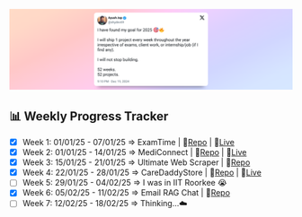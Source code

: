 ![Header Tweet](./header_tweet.png)

## 📊 Weekly Progress Tracker

- [x] Week 1: 01/01/25 - 07/01/25 => ExamTime | 📄[Repo](https://github.com/ayush-that/Exam-Time) | 📄[Live](https://examtime.vercel.app/)
- [x] Week 2: 01/01/25 - 14/01/25 => MediConnect | 📄[Repo](https://github.com/ayush-that/Nosu-AI-Hackathon) | 📄[Live](https://mediconnect-rho.vercel.app/)
- [x] Week 3: 15/01/25 - 21/01/25 => Ultimate Web Scraper | 📄[Repo](https://github.com/ayush-that/scraper-collection)
- [x] Week 4: 22/01/25 - 28/01/25 => CareDaddyStore | 📄[Repo](https://github.com/ayush-that/CareDaddyStore) | 📄[Live](https://shopwe.xyz/)
- [ ] Week 5: 29/01/25 - 04/02/25 => I was in IIT Roorkee 😭
- [x] Week 6: 05/02/25 - 11/02/25 => Email RAG Chat | 📄[Repo](https://github.com/ayush-that/email-ai-agent)
- [ ] Week 7: 12/02/25 - 18/02/25 => Thinking...☁️
